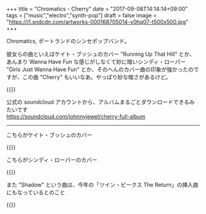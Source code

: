 +++
title = "Chromatics - Cherry"
date = "2017-09-08T14:14:14+09:00"
tags = ["music","electro","synth-pop"]
draft = false
image = "https://i1.sndcdn.com/artworks-000168705014-y0hq07-t500x500.jpg"
+++

Chromatics, ポートランドのシンセポップバンド。

彼女らの曲といえばケイト・ブッシュのカバー "Running Up That Hill" とか、あんまり Wanna Have Fun な感じがしなくて妙に暗いシンディ・ローパー "Girls Just Wanna Have Fun" とか、そのへんのカバー曲の印象が強かったのですが、この曲 "Cherry" もいいなあ。やっぱり妙な暗さがあるけど。

{{<youtube src="LoW02Dhsh1Q" title="Chromatics - Cherry">}}

公式の soundcloud アカウントから、アルバムまるごとダウンロードできるみたいです  
https://soundcloud.com/johnnyjewel/cherry-full-album

---

こちらがケイト・ブッシュのカバー

{{<youtube src="Mgv88ZLi6LY" title="Chromatics - Running Up That Hill">}}

こちらがシンディ・ローパーのカバー

{{<youtube src="UICDIExJ7WI" title="Chromatics - Girls Just Wanna Have Fun">}}

また "Shadow" という曲は、今年の「ツイン・ピークス The Return」の挿入曲にもなっているとのこと

{{<youtube src="IGUboLZx3Tk" title="Chromatics - Shadow">}}
